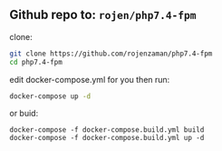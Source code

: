 ## Github repo to: `rojen/php7.4-fpm`

clone:

```bash
git clone https://github.com/rojenzaman/php7.4-fpm
cd php7.4-fpm
```

edit docker-compose.yml for you then run:

```bash
docker-compose up -d
```

or buid:

```
docker-compose -f docker-compose.build.yml build 
docker-compose -f docker-compose.build.yml up -d
```

